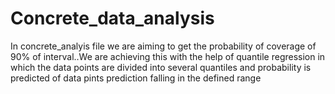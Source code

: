 # Concrete_data_analysis
In concrete_analyis file we are aiming to get the probability of coverage of 90% of interval..We are achieving this with the help of quantile regression in which the data points are divided into several quantiles and probability is predicted of data pints prediction falling in the defined range

